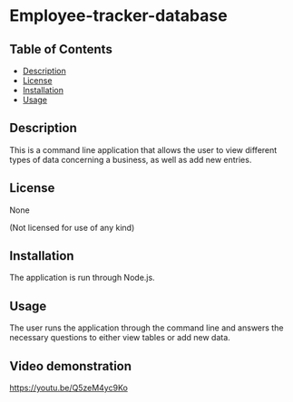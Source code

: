 # Employee-tracker-database

## Table of Contents

- [Description](#description)
- [License](#license)
- [Installation](#installation)
- [Usage](#usage)

## Description

This is a command line application that allows the user to view different types of data concerning a business, as well as add
new entries.

## License

None

(Not licensed for use of any kind)

## Installation

The application is run through Node.js.

## Usage

The user runs the application through the command line and answers the necessary questions to either view tables or add new data.

## Video demonstration

https://youtu.be/Q5zeM4yc9Ko
